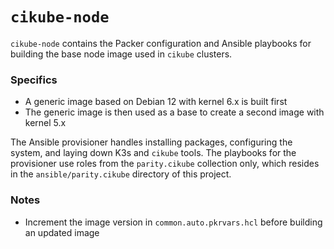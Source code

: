 # `cikube-node`

`cikube-node` contains the Packer configuration and Ansible playbooks for building the base node image used in `cikube` clusters.

### Specifics

* A generic image based on Debian 12 with kernel 6.x is built first
* The generic image is then used as a base to create a second image with kernel 5.x

The Ansible provisioner handles installing packages, configuring the system, and laying down K3s and `cikube` tools. The playbooks for the provisioner use roles from the `parity.cikube` collection only, which resides in the `ansible/parity.cikube` directory of this project.

### Notes

- Increment the image version in `common.auto.pkrvars.hcl` before building an updated image
